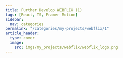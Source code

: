 ```yaml
---
title: Further Develop WEBFLIX (1)
tags: [React, TS, Framer Motion]
sidebar:
  nav: categories
permalink: "/categories/my-projects/webflix/1"
article_header:
  type: cover
  image:
    src: imgs/my_projects/webflix/webflix_logo.png
---
```

